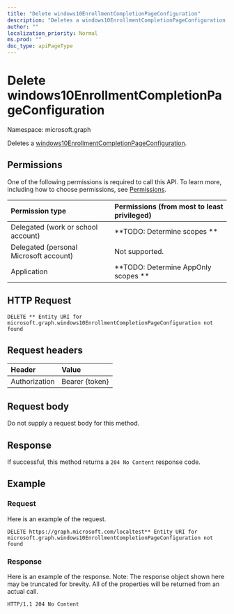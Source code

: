 ```yaml
---
title: "Delete windows10EnrollmentCompletionPageConfiguration"
description: "Deletes a windows10EnrollmentCompletionPageConfiguration."
author: ""
localization_priority: Normal
ms.prod: ""
doc_type: apiPageType
---
```


# Delete windows10EnrollmentCompletionPageConfiguration

Namespace: microsoft.graph

Deletes a [windows10EnrollmentCompletionPageConfiguration](../resources/windows10enrollmentcompletionpageconfiguration.md).

## Permissions
One of the following permissions is required to call this API. To learn more, including how to choose permissions, see [Permissions](/concepts/permissions-reference.md).

|Permission type|Permissions (from most to least privileged)|
|:---|:---|
|Delegated (work or school account)|**TODO: Determine scopes **|
|Delegated (personal Microsoft account)|Not supported.|
|Application|**TODO: Determine AppOnly scopes **|

## HTTP Request
<!-- {
  "blockType": "ignored"
}
-->
``` http
DELETE ** Entity URI for microsoft.graph.windows10EnrollmentCompletionPageConfiguration not found
```

## Request headers
|Header|Value|
|:---|:---|
|Authorization|Bearer {token}|

## Request body
Do not supply a request body for this method.

## Response
If successful, this method returns a `204 No Content` response code.

## Example

### Request
Here is an example of the request.
<!-- {
  "blockType": "request",
  "name": "delete_windows10enrollmentcompletionpageconfiguration"
}
-->
``` http
DELETE https://graph.microsoft.com/localtest** Entity URI for microsoft.graph.windows10EnrollmentCompletionPageConfiguration not found
```

### Response
Here is an example of the response. Note: The response object shown here may be truncated for brevity. All of the properties will be returned from an actual call.
<!-- {
  "blockType": "response",
  "truncated": true
}
-->
``` http
HTTP/1.1 204 No Content
```

